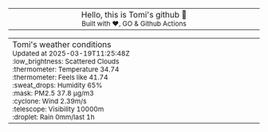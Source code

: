 
<div align="center">
<table>
<tbody>
<td align="center">
<img width="2000" height="0"><br>
Hello, this is Tomi's github 👋<br>
<sup>Built with ❤️, GO & Github Actions</sup><br>
<img width="2000" height="0">
</td>
</tbody>
</table>
</div>
<table>
<tbody>
<td align="left">
<img width="2000" height="0"><br>
Tomi's weather conditions<br>
<sup>Updated at 2025-03-19T11:25:48Z</sup><br>
<sup>:low_brightness: Scattered Clouds</sup><br>
<sup>:thermometer: Temperature 34.74 </sup><br>
<sup>:thermometer: Feels like 41.74</sup><br>
<sup>:sweat_drops: Humidity 65%</sup><br>
<sup>:mask: PM2.5 37.8 μg/m3</sup><br>
<sup>:cyclone: Wind 2.39m/s </sup><br>
<sup>:telescope: Visibility 10000m </sup><br>
<sup>:droplet: Rain 0mm/last 1h </sup><br>
<img width="2000" height="0">
</td>
<td align="left">
<img width="2000" height="0"><br>
<br>
<img width="2000" height="0">
</td>
</tbody>
</table>
</div>
    